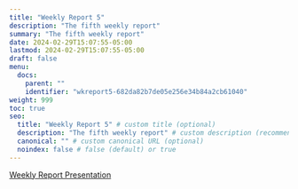 ```yaml
---
title: "Weekly Report 5"
description: "The fifth weekly report"
summary: "The fifth weekly report"
date: 2024-02-29T15:07:55-05:00
lastmod: 2024-02-29T15:07:55-05:00
draft: false
menu:
  docs:
    parent: ""
    identifier: "wkreport5-682da82b7de05e256e34b84a2cb61040"
weight: 999
toc: true
seo:
  title: "Weekly Report 5" # custom title (optional)
  description: "The fifth weekly report" # custom description (recommended)
  canonical: "" # custom canonical URL (optional)
  noindex: false # false (default) or true
---
```


<!-- [Weekly Report Document](/pdfs/Weekly_Report_5.pdf) -->

[Weekly Report Presentation](/pptxs/Weekly_Report_5.pptx)
